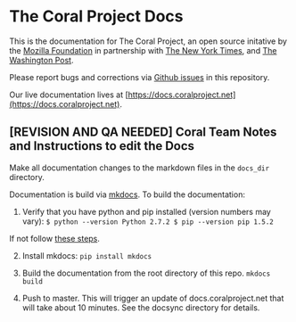 # The Coral Project Docs

This is the documentation for The Coral Project, an open source initative by the [Mozilla Foundation](https://www.mozilla.org/en-US/foundation/) in partnership with [The New York Times](http://nytimes.com/), and [The Washington Post](http://washingtonpost.com/).

Please report bugs and corrections via [Github issues](https://github.com/coralproject/docs/issues) in this repository.

Our live documentation lives at [https://docs.coralproject.net](https://docs.coralproject.net).


## [REVISION AND QA NEEDED] Coral Team Notes and Instructions to edit the Docs


Make all documentation changes to the markdown files in the `docs_dir` directory.


Documentation is build via [mkdocs](http://www.mkdocs.org). To build the documentation:

1) Verify that you have python and pip installed (version numbers may vary): 
  `$ python --version
    Python 2.7.2
  $ pip --version
    pip 1.5.2`

If not follow [these steps](https://pip.pypa.io/en/stable/installing/).

2) Install mkdocs:
  `pip install mkdocs`

3) Build the documentation from the root directory of this repo.
  `mkdocs build`

4) Push to master. This will trigger an update of docs.coralproject.net that will take about 10 minutes. See the docsync directory for details.
